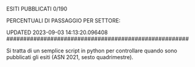 ESITI PUBBLICATI 0/190 

PERCENTUALI DI PASSAGGIO PER SETTORE:

UPDATED 2023-09-03 14:13:20.096408
###################################################### 

Si tratta di un semplice script in python per controllare quando sono pubblicati gli esiti (ASN 2021, sesto quadrimestre).

